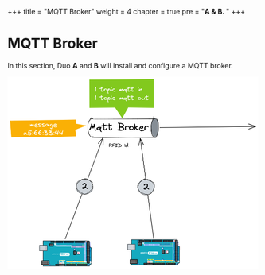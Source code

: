 +++
title = "MQTT Broker"
weight = 4
chapter = true
pre = "<b>A & B. </b>"
+++

# MQTT Broker

In this section, Duo **A** and **B** will install and configure a MQTT broker.

![Zoom MQTT](/images/schema-zoom-mqtt.png)
